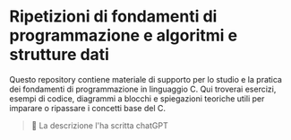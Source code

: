 # Ripetizioni di fondamenti di programmazione e algoritmi e strutture dati
Questo repository contiene materiale di supporto per lo studio e la pratica dei fondamenti di programmazione in linguaggio C. Qui troverai esercizi, esempi di codice, diagrammi a blocchi e spiegazioni teoriche utili per imparare o ripassare i concetti base del C.
> 🚧 La descrizione l'ha scritta chatGPT
